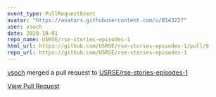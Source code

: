 ```yaml
---
event_type: PullRequestEvent
avatar: "https://avatars.githubusercontent.com/u/814322?"
user: vsoch
date: 2020-10-01
repo_name: USRSE/rse-stories-episodes-1
html_url: https://github.com/USRSE/rse-stories-episodes-1/pull/9
repo_url: https://github.com/USRSE/rse-stories-episodes-1
---
```


<a href='https://github.com/vsoch' target='_blank'>vsoch</a> merged a pull request to <a href='https://github.com/USRSE/rse-stories-episodes-1' target='_blank'>USRSE/rse-stories-episodes-1</a>

<a href='https://github.com/USRSE/rse-stories-episodes-1/pull/9' target='_blank'>View Pull Request</a>